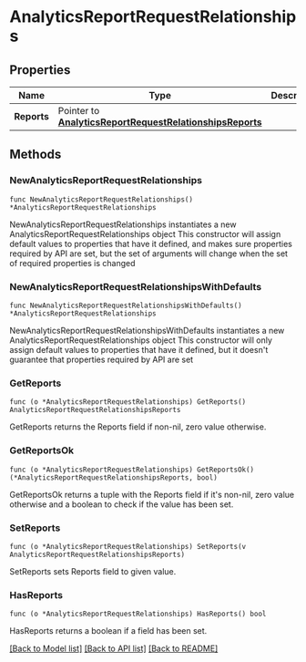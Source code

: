 # AnalyticsReportRequestRelationships

## Properties

Name | Type | Description | Notes
------------ | ------------- | ------------- | -------------
**Reports** | Pointer to [**AnalyticsReportRequestRelationshipsReports**](AnalyticsReportRequestRelationshipsReports.md) |  | [optional] 

## Methods

### NewAnalyticsReportRequestRelationships

`func NewAnalyticsReportRequestRelationships() *AnalyticsReportRequestRelationships`

NewAnalyticsReportRequestRelationships instantiates a new AnalyticsReportRequestRelationships object
This constructor will assign default values to properties that have it defined,
and makes sure properties required by API are set, but the set of arguments
will change when the set of required properties is changed

### NewAnalyticsReportRequestRelationshipsWithDefaults

`func NewAnalyticsReportRequestRelationshipsWithDefaults() *AnalyticsReportRequestRelationships`

NewAnalyticsReportRequestRelationshipsWithDefaults instantiates a new AnalyticsReportRequestRelationships object
This constructor will only assign default values to properties that have it defined,
but it doesn't guarantee that properties required by API are set

### GetReports

`func (o *AnalyticsReportRequestRelationships) GetReports() AnalyticsReportRequestRelationshipsReports`

GetReports returns the Reports field if non-nil, zero value otherwise.

### GetReportsOk

`func (o *AnalyticsReportRequestRelationships) GetReportsOk() (*AnalyticsReportRequestRelationshipsReports, bool)`

GetReportsOk returns a tuple with the Reports field if it's non-nil, zero value otherwise
and a boolean to check if the value has been set.

### SetReports

`func (o *AnalyticsReportRequestRelationships) SetReports(v AnalyticsReportRequestRelationshipsReports)`

SetReports sets Reports field to given value.

### HasReports

`func (o *AnalyticsReportRequestRelationships) HasReports() bool`

HasReports returns a boolean if a field has been set.


[[Back to Model list]](../README.md#documentation-for-models) [[Back to API list]](../README.md#documentation-for-api-endpoints) [[Back to README]](../README.md)


